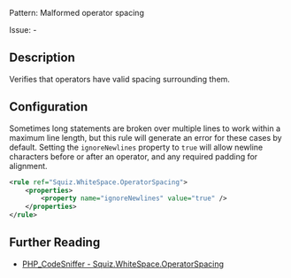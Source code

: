 Pattern: Malformed operator spacing

Issue: -

## Description

Verifies that operators have valid spacing surrounding them.

## Configuration

Sometimes long statements are broken over multiple lines to work within a maximum line length, but this rule will generate an error for these cases by default. Setting the `ignoreNewlines` property to `true` will allow newline characters before or after an operator, and any required padding for alignment.

```xml
<rule ref="Squiz.WhiteSpace.OperatorSpacing">
    <properties>
        <property name="ignoreNewlines" value="true" />
    </properties>
</rule>
```

## Further Reading

* [PHP_CodeSniffer - Squiz.WhiteSpace.OperatorSpacing](https://github.com/PHPCSStandards/PHP_CodeSniffer/blob/master/src/Standards/Squiz/Sniffs/WhiteSpace/OperatorSpacingSniff.php)